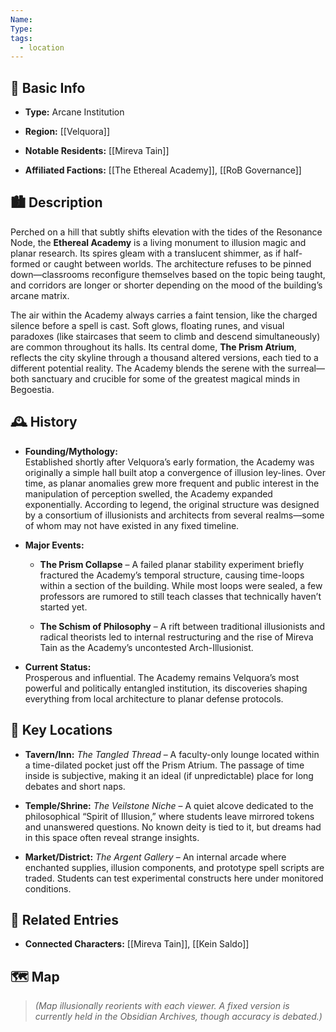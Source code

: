 ```yaml
---
Name: 
Type: 
tags:
  - location
---
```

## 📍 Basic Info

- **Type:** Arcane Institution
    
- **Region:** [[Velquora]]
    
- **Notable Residents:** [[Mireva Tain]]
    
- **Affiliated Factions:** [[The Ethereal Academy]], [[RoB Governance]]
    

## 🏙️ Description

Perched on a hill that subtly shifts elevation with the tides of the Resonance Node, the **Ethereal Academy** is a living monument to illusion magic and planar research. Its spires gleam with a translucent shimmer, as if half-formed or caught between worlds. The architecture refuses to be pinned down—classrooms reconfigure themselves based on the topic being taught, and corridors are longer or shorter depending on the mood of the building’s arcane matrix.

The air within the Academy always carries a faint tension, like the charged silence before a spell is cast. Soft glows, floating runes, and visual paradoxes (like staircases that seem to climb and descend simultaneously) are common throughout its halls. Its central dome, **The Prism Atrium**, reflects the city skyline through a thousand altered versions, each tied to a different potential reality. The Academy blends the serene with the surreal—both sanctuary and crucible for some of the greatest magical minds in Begoestia.

## 🕰️ History

- **Founding/Mythology:**  
    Established shortly after Velquora’s early formation, the Academy was originally a simple hall built atop a convergence of illusion ley-lines. Over time, as planar anomalies grew more frequent and public interest in the manipulation of perception swelled, the Academy expanded exponentially. According to legend, the original structure was designed by a consortium of illusionists and architects from several realms—some of whom may not have existed in any fixed timeline.
    
- **Major Events:**
    
    - **The Prism Collapse** – A failed planar stability experiment briefly fractured the Academy’s temporal structure, causing time-loops within a section of the building. While most loops were sealed, a few professors are rumored to still teach classes that technically haven’t started yet.
        
    - **The Schism of Philosophy** – A rift between traditional illusionists and radical theorists led to internal restructuring and the rise of Mireva Tain as the Academy’s uncontested Arch-Illusionist.
        
- **Current Status:**  
    Prosperous and influential. The Academy remains Velquora’s most powerful and politically entangled institution, its discoveries shaping everything from local architecture to planar defense protocols.
    

## 🌟 Key Locations

- **Tavern/Inn:** _The Tangled Thread_ – A faculty-only lounge located within a time-dilated pocket just off the Prism Atrium. The passage of time inside is subjective, making it an ideal (if unpredictable) place for long debates and short naps.
    
- **Temple/Shrine:** _The Veilstone Niche_ – A quiet alcove dedicated to the philosophical “Spirit of Illusion,” where students leave mirrored tokens and unanswered questions. No known deity is tied to it, but dreams had in this space often reveal strange insights.
    
- **Market/District:** _The Argent Gallery_ – An internal arcade where enchanted supplies, illusion components, and prototype spell scripts are traded. Students can test experimental constructs here under monitored conditions.
    

## 🔗 Related Entries

- **Connected Characters:** [[Mireva Tain]], [[Kein Saldo]]
    
    

## 🗺️ Map

> _(Map illusionally reorients with each viewer. A fixed version is currently held in the Obsidian Archives, though accuracy is debated.)_